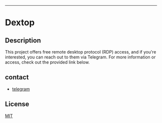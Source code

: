 


---


# Dextop

## Description 

This project offers free remote desktop protocol (RDP) access, and if you're interested, you can reach out to them via Telegram. For more information or access, check out the provided link below.
## contact
- [telegram](https://t.me/hemk651)

## License

[MIT](/LICENSE)
